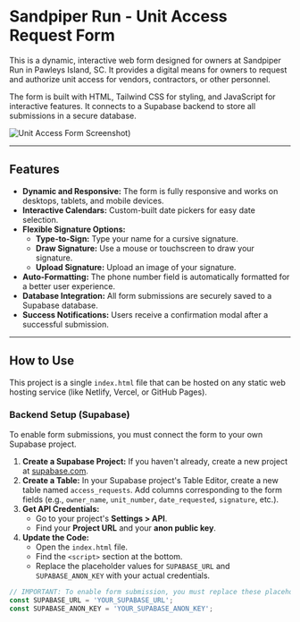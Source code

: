 # Sandpiper Run - Unit Access Request Form

This is a dynamic, interactive web form designed for owners at Sandpiper Run in Pawleys Island, SC. It provides a digital means for owners to request and authorize unit access for vendors, contractors, or other personnel.

The form is built with HTML, Tailwind CSS for styling, and JavaScript for interactive features. It connects to a Supabase backend to store all submissions in a secure database.

![Unit Access Form Screenshot](https://i.postimg.cc/Yq5FM0C7/form-background.jpg))

---

## Features

- **Dynamic and Responsive:** The form is fully responsive and works on desktops, tablets, and mobile devices.
- **Interactive Calendars:** Custom-built date pickers for easy date selection.
- **Flexible Signature Options:**
    - **Type-to-Sign:** Type your name for a cursive signature.
    - **Draw Signature:** Use a mouse or touchscreen to draw your signature.
    - **Upload Signature:** Upload an image of your signature.
- **Auto-Formatting:** The phone number field is automatically formatted for a better user experience.
- **Database Integration:** All form submissions are securely saved to a Supabase database.
- **Success Notifications:** Users receive a confirmation modal after a successful submission.

---

## How to Use

This project is a single `index.html` file that can be hosted on any static web hosting service (like Netlify, Vercel, or GitHub Pages).

### Backend Setup (Supabase)

To enable form submissions, you must connect the form to your own Supabase project.

1.  **Create a Supabase Project:** If you haven't already, create a new project at [supabase.com](https://supabase.com).
2.  **Create a Table:** In your Supabase project's Table Editor, create a new table named `access_requests`. Add columns corresponding to the form fields (e.g., `owner_name`, `unit_number`, `date_requested`, `signature`, etc.).
3.  **Get API Credentials:**
    - Go to your project's **Settings > API**.
    - Find your **Project URL** and your **anon public key**.
4.  **Update the Code:**
    - Open the `index.html` file.
    - Find the `<script>` section at the bottom.
    - Replace the placeholder values for `SUPABASE_URL` and `SUPABASE_ANON_KEY` with your actual credentials.

```javascript
// IMPORTANT: To enable form submission, you must replace these placeholder values.
const SUPABASE_URL = 'YOUR_SUPABASE_URL';
const SUPABASE_ANON_KEY = 'YOUR_SUPABASE_ANON_KEY';
